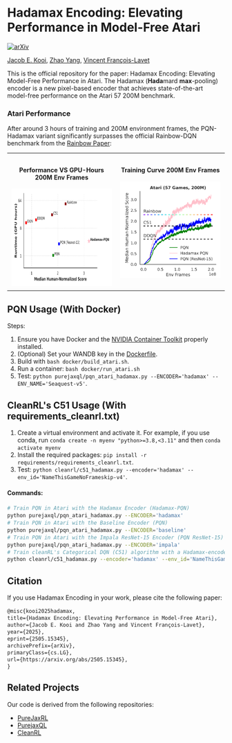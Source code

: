 # Hadamax Encoding: Elevating Performance in Model-Free Atari
[![arXiv](https://img.shields.io/badge/arXiv-2505.15345-b31b1b.svg)](https://arxiv.org/abs/2505.15345)

[Jacob E. Kooi](https://scholar.google.com/citations?user=GMcfK1MAAAAJ&hl=en), [Zhao Yang](https://yangzhao-666.github.io), [Vincent François-Lavet](http://vincent.francois-l.be)

This is the official repository for the paper: Hadamax Encoding: Elevating Model-Free Performance in Atari. The Hadamax (**Hada**mard **max**-pooling) encoder is a new pixel-based encoder that achieves state-of-the-art model-free performance on the Atari 57 200M benchmark.
### Atari Performance

After around 3 hours of training and 200M environment frames, the PQN-Hadamax variant significantly surpasses the official Rainbow-DQN benchmark from the [Rainbow Paper](https://arxiv.org/abs/1710.02298):

<table style="width: 100%; text-align: center; border-collapse: collapse;">
  <tr>
    <td style="width: 33.33%; vertical-align: top; padding: 10px;">
      <h4>Performance VS GPU-Hours 200M Env Frames</h4>
      <img src="performance.png" alt="Atari-57_performance_vs_cost" width="400" height="225" style="max-width: 100%; display: block; margin: 0 auto;"/>
    </td>
    <td style="width: 33.33%; vertical-align: top; padding: 10px;">
      <h4>Training Curve 200M Env Frames</h4>
      <img src="Training_curve.png" alt="Atari-57_curves" width="240" style="max-width: 100%; display: block; margin: 0 auto;"/>
    </td>
  </tr>
</table>



## PQN Usage  (With Docker)

Steps:

1. Ensure you have Docker and the [NVIDIA Container Toolkit](https://docs.nvidia.com/datacenter/cloud-native/container-toolkit/latest/install-guide.html) properly installed.
2. (Optional) Set your WANDB key in the [Dockerfile](docker/Dockerfile).
3. Build with `bash docker/build_atari.sh`.
4. Run a container: `bash docker/run_atari.sh`
5. Test: `python purejaxql/pqn_atari_hadamax.py --ENCODER='hadamax' --ENV_NAME='Seaquest-v5'`.

## CleanRL's C51 Usage  (With requirements_cleanrl.txt)

1. Create a virtual environment and activate it. For example, if you use conda, run `conda create -n myenv "python>=3.8,<3.11"` and then `conda activate myenv`
2. Install the required packages: `pip install -r requirements/requirements_cleanrl.txt`.
3. Test: `python cleanrl/c51_hadamax.py --encoder='hadamax' --env_id='NameThisGameNoFrameskip-v4'`.

#### Commands:

```bash
# Train PQN in Atari with the Hadamax Encoder (Hadamax-PQN)
python purejaxql/pqn_atari_hadamax.py --ENCODER='hadamax'
# Train PQN in Atari with the Baseline Encoder (PQN)
python purejaxql/pqn_atari_hadamax.py --ENCODER='baseline'
# Train PQN in Atari with the Impala ResNet-15 Encoder (PQN ResNet-15)
python purejaxql/pqn_atari_hadamax.py --ENCODER='impala'
# Train cleanRL's Categorical DQN (C51) algorithm with a Hadamax-encoder
python cleanrl/c51_hadamax.py --encoder='hadamax' --env_id='NameThisGameNoFrameskip-v4'
```

## Citation

If you use Hadamax Encoding in your work, please cite the following paper:

```
@misc{kooi2025hadamax,
title={Hadamax Encoding: Elevating Performance in Model-Free Atari}, 
author={Jacob E. Kooi and Zhao Yang and Vincent François-Lavet},
year={2025},
eprint={2505.15345},
archivePrefix={arXiv},
primaryClass={cs.LG},
url={https://arxiv.org/abs/2505.15345}, 
}
```


## Related Projects

Our code is derived from the following repositories:

- [PureJaxRL](https://github.com/luchris429/purejaxrl)
- [PurejaxQL](https://github.com/mttga/purejaxql)
- [CleanRL](https://github.com/vwxyzjn/cleanrl)
